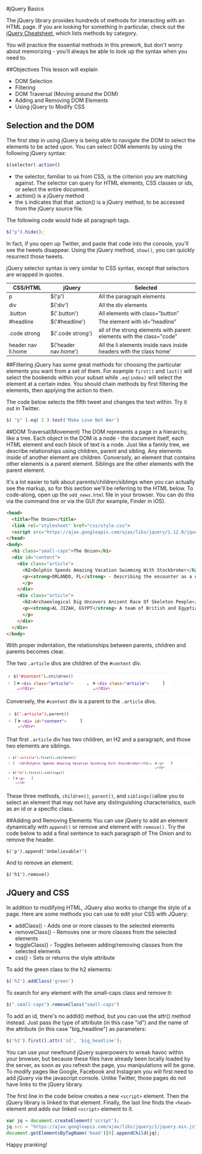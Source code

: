 #jQuery Basics

The jQuery library provides hundreds of methods for interacting with an HTML page. If you are looking for something in particular, check out the [jQuery Cheatsheet](http://oscarotero.com/jquery/), which lists methods by category.

You will practice the essential methods in this prework, but don't worry about memorizing  - you'll always be able to look up the syntax when you need to.

##Objectives
This lesson will explain
* DOM Selection
* Filtering
* DOM Traversal (Moving around the DOM)
* Adding and Removing DOM Elements
* Using jQuery to Modify CSS

## Selection and the DOM
The first step in using jQuery is being able to navigate the DOM to select the elements to be acted upon.  You can select DOM elements by using the following  jQuery syntax:

```js
$(selector).action()
```

* the selector, familiar to us from CSS,  is the criterion you are matching against. The selector can query for HTML elements, CSS classes or ids, or select the entire document.
* .action() is a jQuery method
* the `$` indicates that that .action() is a jQuery method, to be accessed from the jQuery source file.

The following code would hide all paragraph tags.

```javascript
$("p").hide();
```
In fact, if you open up Twitter, and paste that code into the console, you'll see the tweets disappear. Using the jQuery method, `show()`, you can quickly resurrect those tweets.

jQuery selector syntax is very similar to CSS syntax, except that selectors are wrapped in quotes.

|CSS/HTML          |jQuery           |Selected        |
|---          |---              |---             |
|p            |$('p')           |All the paragraph elements|
|div          |$('div')         |All the div elements|
|.button      |$('.button')     |All elements with class=”button”|
|#headline    |$('#headline')   |The element with id=”headline”|
|.code strong |$('.code strong')|all of the strong elements with parent elements with the class="code"|
|header nav li.home|$('header nav.home')|All the li elements inside navs inside headers with the class home'|

##Filtering
jQuery has some great methods for choosing the particular elements you want from a set of them. For example `first()` and `last()` will select the bookends within your subset while `.eq(index)` will select the element at a certain index. You should chain methods by first filtering the elements, then applying the action to them.

The code below selects the fifth tweet and changes the text within. Try it out in Twitter.

```js
$( "p" ).eq( 5 ).text('Make Love Not War')
```

##DOM Traversal(Movement)
The DOM represents a page in a hierarchy, like a tree. Each object in the DOM is a node - the document itself, each HTML element and each block of text is a node. Just like a family tree, we describe relationships using children, parent and sibling. Any elements inside of another element are children. Conversely, an element that contains other elements is a parent element. Siblings are the other elements with the parent element.

It's a lot easier to talk about parents/children/siblings when you can actually see the markup, so for this section we'll be referring to the HTML below. To code-along, open up the `odd_news.html` file in your browser. You can do this via the command line or via the GUI (for example, Finder in iOS).

```html
<head>
  <title>The Onion</title>
  <link rel="stylesheet" href="css/style.css">
  <script src="https://ajax.googleapis.com/ajax/libs/jquery/1.12.0/jquery.min.js"></script>
</head>
<body>
  <h1 class="small-caps">The Onion</h1>
  <div id="content">
    <div class="article">
      <h2>Dolphin Spends Amazing Vacation Swimming With Stockbroker</h2>
      <p><strong>ORLANDO, FL</strong> - Describing the encounter as a once-in-a-lifetime experience she'll never forget, local bottlenose dolphin Hazel reportedly recounted stories Tuesday from a recent vacation in which she got to go swimming with a stockbroker.
      </p>
    </div>
    <div class="article">
      <h2>Archaeological Dig Uncovers Ancient Race Of Skeleton People</h2>
      <p><strong>AL JIZAH, EGYPT</strong> A team of British and Egyptian archaeologists made a stunning discovery Monday, unearthing several intact specimens of "skeleton people"—skinless, organless humans who populated the Nile delta region an estimated 6,000 years ago.
      </p>
    </div>
  </div>
</body>
```

With proper indentation, the relationships between parents, children and parents becomes clear.

The two `.article` divs are children of the `#content` div.

![call children on content](img/content-children.png)

Conversely, the `#content` div is a parent to the `.article` divs.

![call parent on article](img/article-parent.png)

That first `.article` div has two children, an H2 and a paragraph, and those two elements are siblings.

![call children on first article, sibling on first header](img/children-sibling.png)


These three methods, `children()`, `parent()`, and `siblings()`allow you to select an element that may not have any distinguishing characteristics, such as an id or a specific class.


##Adding and Removing Elements
You can use jQuery to add an element dynamically with `append()` or remove and element with `remove()`.
Try the code below to add a final sentence to each paragraph of The Onion and to remove the header.
```
$('p').append('Unbelievable!')
```
And to remove an element:
```
$('h1').remove()
```


## JQuery and CSS
In addition to modifying HTML, JQuery also works to change the style of a page. Here are some methods you can use to edit your CSS with JQuery:

* addClass() - Adds one or more classes to the selected elements
* removeClass() - Removes one or more classes from the selected elements
* toggleClass() - Toggles between adding/removing classes from the selected elements
* css() - Sets or returns the style attribute

To add the green class to the h2 elements:
```js
$('h2').addClass('green')
```

To search for any element with the small-caps class and remove it:
```js
$(".small-caps").removeClass("small-caps")
```

To add an id, there's no addId() method, but you can use the attr() method instead. Just pass the type of attribute (in this case "id") and the name of the attribute (in this case "big_headline") as parameters:
```js
$('h2').first().attr('id', 'big_headline');
```

You can use your newfound jQuery superpowers to wreak havoc within your browser, but because these files have already been locally loaded by the server, as soon as you refresh the page, you manipulations will be gone. To modify pages like Google, Facebook and Instagram you will first need to add jQuery via the javascript console. Unlike Twitter, those pages do not have links to the jQuery library.

The first line in the code below creates a new `<script>` element. Then the jQuery library is linked to that element. Finally, the last line finds the `<head>` element and adds our linked `<script>` element to it.

```js
var jq = document.createElement('script');
jq.src = "https://ajax.googleapis.com/ajax/libs/jquery/1/jquery.min.js";
document.getElementsByTagName('head')[0].appendChild(jq);
```
Happy pranking!
